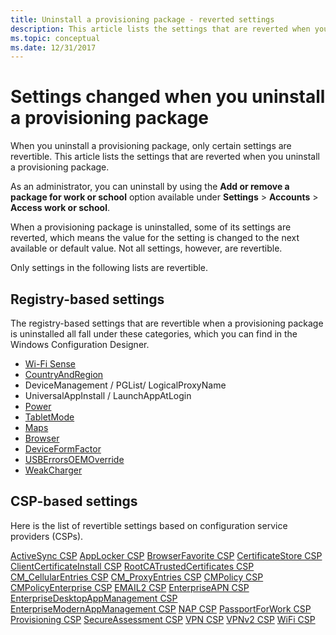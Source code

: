 ```yaml
---
title: Uninstall a provisioning package - reverted settings
description: This article lists the settings that are reverted when you uninstall a provisioning package on Windows 10/11 desktop client devices.
ms.topic: conceptual
ms.date: 12/31/2017
---
```


# Settings changed when you uninstall a provisioning package

When you uninstall a provisioning package, only certain settings are revertible. This article lists the settings that are reverted when you uninstall a provisioning package.

As an administrator, you can uninstall by using the **Add or remove a package for work or school** option available under **Settings** > **Accounts** > **Access work or school**.

When a provisioning package is uninstalled, some of its settings are reverted, which means the value for the setting is changed to the next available or default value. Not all settings, however, are revertible.

Only settings in the following lists are revertible.

## Registry-based settings

The registry-based settings that are revertible when a provisioning package is uninstalled all fall under these categories, which you can find in the  Windows Configuration Designer.

- [Wi-Fi Sense](../wcd/wcd-connectivityprofiles.md#wifisense)
- [CountryAndRegion](../wcd/wcd-countryandregion.md)
- DeviceManagement / PGList/ LogicalProxyName
- UniversalAppInstall / LaunchAppAtLogin
- [Power](/previous-versions//dn953704(v=vs.85))
- [TabletMode](../wcd/wcd-tabletmode.md)
- [Maps](../wcd/wcd-maps.md)
- [Browser](../wcd/wcd-browser.md)
- [DeviceFormFactor](../wcd/wcd-deviceformfactor.md)
- [USBErrorsOEMOverride](/previous-versions/windows/hardware/previsioning-framework/mt769908(v=vs.85))
- [WeakCharger](../wcd/wcd-weakcharger.md)

## CSP-based settings

Here is the list of revertible settings based on configuration service providers (CSPs).

[ActiveSync CSP](/windows/client-management/mdm/activesync-csp)
[AppLocker CSP](/windows/client-management/mdm/applocker-csp)
[BrowserFavorite CSP](/windows/client-management/mdm/browserfavorite-csp)
[CertificateStore CSP](/windows/client-management/mdm/certificatestore-csp)
[ClientCertificateInstall CSP](/windows/client-management/mdm/clientcertificateinstall-csp)
[RootCATrustedCertificates CSP](/windows/client-management/mdm/rootcacertificates-csp)
[CM_CellularEntries CSP](/windows/client-management/mdm/cm-cellularentries-csp)
[CM_ProxyEntries CSP](/windows/client-management/mdm/cm-proxyentries-csp)
[CMPolicy CSP](/windows/client-management/mdm/cmpolicy-csp)
[CMPolicyEnterprise CSP](/windows/client-management/mdm/cmpolicyenterprise-csp)
[EMAIL2 CSP](/windows/client-management/mdm/email2-csp)
[EnterpriseAPN CSP](/windows/client-management/mdm/enterpriseapn-csp)
[EnterpriseDesktopAppManagement CSP](/windows/client-management/mdm/enterprisedesktopappmanagement-csp)
[EnterpriseModernAppManagement CSP](/windows/client-management/mdm/enterprisemodernappmanagement-csp)
[NAP CSP](/windows/client-management/mdm/nap-csp)
[PassportForWork CSP](/windows/client-management/mdm/passportforwork-csp)
[Provisioning CSP](/windows/client-management/mdm/provisioning-csp)
[SecureAssessment CSP](/windows/client-management/mdm/secureassessment-csp)
[VPN CSP](/windows/client-management/mdm/vpn-csp)
[VPNv2 CSP](/windows/client-management/mdm/vpnv2-csp)
[WiFi CSP](/windows/client-management/mdm/wifi-csp)
